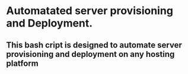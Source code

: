 # Automatated server provisioning and Deployment.

## This bash cript is designed to automate server provisioning and deployment on any hosting platform
